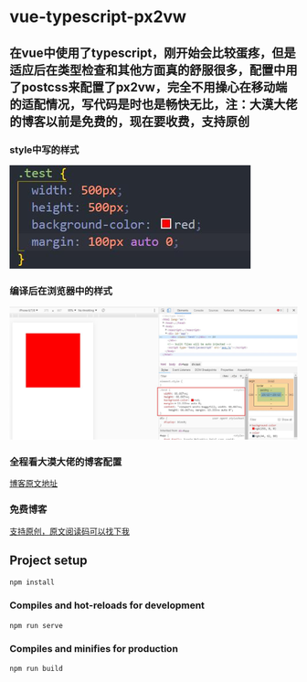 # vue-typescript-px2vw

## 在vue中使用了typescript，刚开始会比较蛋疼，但是适应后在类型检查和其他方面真的舒服很多，配置中用了postcss来配置了px2vw，完全不用操心在移动端的适配情况，写代码是时也是畅快无比，注：大漠大佬的博客以前是免费的，现在要收费，支持原创

### style中写的样式 
![avatar](./src/assets/img1.jpg)

### 编译后在浏览器中的样式
![avatar](./src/assets/img2.jpg)

### 全程看大漠大佬的博客配置
[博客原文地址](https://www.w3cplus.com/mobile/vw-layout-in-vue.html)

### 免费博客
[支持原创，原文阅读码可以找下我](https://juejin.im/entry/5aa09c3351882555602077ca)

## Project setup
```
npm install
```

### Compiles and hot-reloads for development
```
npm run serve
```

### Compiles and minifies for production
```
npm run build
```

